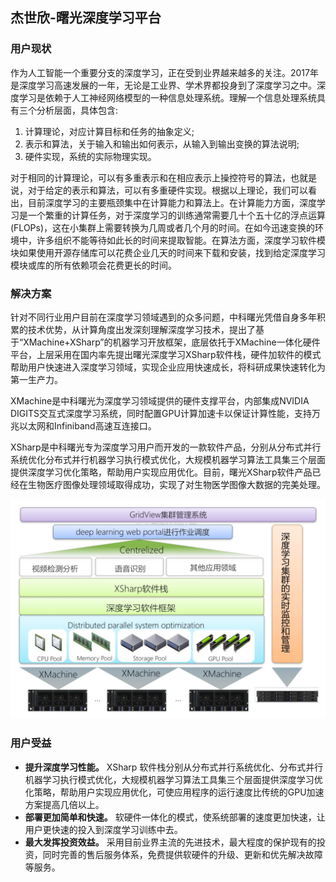 ## 杰世欣-曙光深度学习平台

### 用户现状

作为人工智能一个重要分支的深度学习，正在受到业界越来越多的关注。2017年是深度学习高速发展的一年，无论是工业界、学术界都投身到了深度学习之中。深度学习是依赖于人工神经网络模型的一种信息处理系统。理解一个信息处理系统具有三个分析层面，具体包含:

1. 计算理论，对应计算目标和任务的抽象定义;
2. 表示和算法，关于输入和输出如何表示，从输入到输出变换的算法说明;
3. 硬件实现，系统的实际物理实现。

对于相同的计算理论，可以有多重表示和在相应表示上操控符号的算法，也就是说，对于给定的表示和算法，可以有多重硬件实现。根据以上理论，我们可以看出，目前深度学习的主要瓶颈集中在计算能力和算法上。在计算能力方面，深度学习是一个繁重的计算任务，对于深度学习的训练通常需要几十个五十亿的浮点运算(FLOPs)，这在小集群上需要转换为几周或者几个月的时间。在如今迅速变换的环境中，许多组织不能等待如此长的时间来提取智能。在算法方面，深度学习软件模块如果使用开源存储库可以花费企业几天的时间来下载和安装，找到给定深度学习模块或库的所有依赖项会花费更长的时间。

### 解决方案

针对不同行业用户目前在深度学习领域遇到的众多问题，中科曙光凭借自身多年积累的技术优势，从计算角度出发深刻理解深度学习技术，提出了基于“XMachine+XSharp”的机器学习开放框架，底层依托于XMachine一体化硬件平台，上层采用在国内率先提出曙光深度学习XSharp软件栈，硬件加软件的模式帮助用户快速进入深度学习领域，实现企业应用快速成长，将科研成果快速转化为第一生产力。

XMachine是中科曙光为深度学习领域提供的硬件支撑平台，内部集成NVIDIA DIGITS交互式深度学习系统，同时配置GPU计算加速卡以保证计算性能，支持万兆以太网和Infiniband高速互连接口。

XSharp是中科曙光专为深度学习用户而开发的一款软件产品，分别从分布式并行系统优化分布式并行机器学习执行模式优化，大规模机器学习算法工具集三个层面提供深度学习优化策略，帮助用户实现应用优化。目前，曙光XSharp软件产品已经在生物医疗图像处理领域取得成功，实现了对生物医学图像大数据的完美处理。
 

 ![](figures/dl.png)

### 用户受益

- **提升深度学习性能。** XSharp 软件栈分别从分布式并行系统优化、分布式并行机器学习执行模式优化，大规模机器学习算法工具集三个层面提供深度学习优化策略，帮助用户实现应用优化，可使应用程序的运行速度比传统的GPU加速方案提高几倍以上。
- **部署更加简单和快速。** 软硬件一体化的模式，使系统部署的速度更加快速，让用户更快速的投入到深度学习训练中去。
- **最大发挥投资效益。** 采用目前业界主流的先进技术，最大程度的保护现有的投资，同时完善的售后服务体系，免费提供软硬件的升级、更新和优先解决故障等服务。